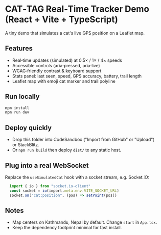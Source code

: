 
# CAT‑TAG Real‑Time Tracker Demo (React + Vite + TypeScript)

A tiny demo that simulates a cat's live GPS position on a Leaflet map.

## Features
- Real‑time updates (simulated) at 0.5× / 1× / 4× speeds
- Accessible controls (aria‑pressed, aria‑live)
- WCAG‑friendly contrast & keyboard support
- Stats panel: last seen, speed, GPS accuracy, battery, trail length
- Leaflet map with emoji cat marker and trail polyline

## Run locally
```bash
npm install
npm run dev
```

## Deploy quickly
- Drop this folder into CodeSandbox ("Import from GitHub" or "Upload") or StackBlitz.
- Or `npm run build` then deploy `dist/` to any static host.

## Plug into a real WebSocket
Replace the `useSimulatedCat` hook with a socket stream, e.g. Socket.IO:
```ts
  import { io } from "socket.io-client"
  const socket = io(import.meta.env.VITE_SOCKET_URL)
  socket.on("cat:position", (pos) => setPoint(pos))
```

## Notes
- Map centers on Kathmandu, Nepal by default. Change `start` in `App.tsx`.
- Keep the dependency footprint minimal for fast install.

